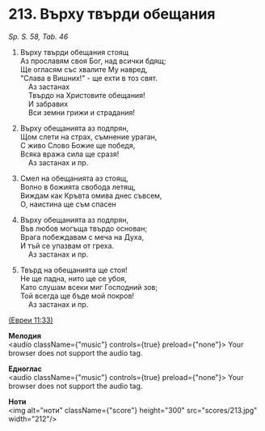 # 213. Върху твърди обещания  

*Sp. S. 58, Tab. 46*  

1. Върху твърди обещания стоящ  
Аз прославям своя Бог, над всички бдящ;  
Ще огласям със хвалите Му навред,  
"Слава в Вишних!" - ще ехти в тоз свят.  
    Аз застанах  
    Твърдо на Христовите обещания!  
    И забравих  
    Вси земни грижи и страдания!  

2. Върху обещанията аз подпрян,  
Щом слети на страх, съмнение ураган,  
С живо Слово Божие ще победя,  
Всяка вража сила ще сразя!  
    Аз застанах и пр.  

3. Смел на обещанията аз стоящ,  
Волно в божията свобода летящ,  
Виждам как Кръвта омива днес съвсем,  
О, наистина ще съм спасен  

4. Върху обещанията аз подпрян,  
Във любов могъща твърдо основан;  
Врага побеждавам с меча на Духа,  
И тъй се упазвам от греха.  
    Аз застанах и пр.  

5. Твърд на обещанията ще стоя!  
Не ще падна, нито ще се убоя,  
Като слушам всеки миг Господний зов;  
Той всегда ще бъде мой покров!  
    Аз застанах и пр.  

[(Евреи 11:33)](http://biblia.bg/index.php?k=65&g=11&s=33)  

__Мелодия__  
<audio className={"music"} controls={true} preload={"none"}><source src="mp3/213.mp3" type="audio/mpeg"/>
Your browser does not support the audio tag.
</audio>  

__Едноглас__  
<audio className={"music"} controls={true} preload={"none"}><source src="transp/213.mp3" type="audio/mpeg"/>
Your browser does not support the audio tag.
</audio>  

__Ноти__  
<img alt="ноти" className={"score"} height="300" src="scores/213.jpg" width="212"/>
